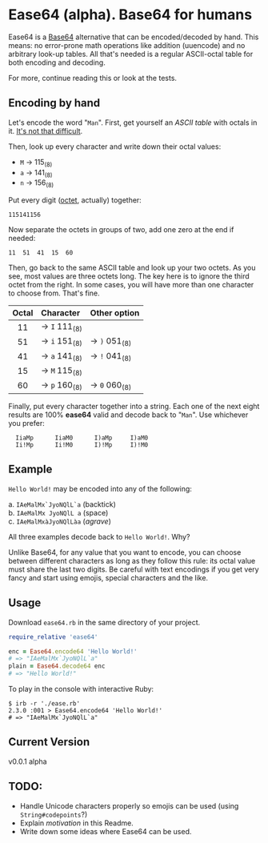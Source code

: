# Ease64 (alpha). Base64 for humans

Ease64 is a [Base64](https://en.wikipedia.org/wiki/Base64 "Base64 in the English Wikipedia") alternative that can be encoded/decoded by hand. This means: no error-prone math operations like addition (uuencode) and no arbitrary look-up tables. All that's needed is a regular ASCII-octal table for both encoding and decoding.

For more, continue reading this or look at the tests.

## Encoding by hand

Let's encode the word "`Man`". First, get yourself an *ASCII table* with octals in it. [It's not that difficult](http://lmgtfy.com/?t=i&q=ASCII+table+with+octal "Let me google it for you").

Then, look up every character and write down their octal values:

  + `M` → 115<sub>(8)</sub>
  + `a` → 141<sub>(8)</sub>
  + `n` → 156<sub>(8)</sub>

Put every digit ([octet](https://en.wikipedia.org/wiki/Octet_%28computing%29),  actually) together:

`115141156`


Now separate the octets in groups of two, add one zero at the end if needed:

`11  51  41  15  60`

Then, go back to the same ASCII table and look up your two octets. As you see, most values are three octets long. The key here is to ignore the third octet from the right. In some cases, you will have more than one character to choose from. That's fine.


| Octal  | Character              | Other option         |
|:------:|:-----------------------|:---------------------|
| 11     | → `I` 111<sub>(8)</sub>  |
| 51     | → `i` 151<sub>(8)</sub>  | → `)` 051<sub>(8)</sub>|
| 41     | → `a` 141<sub>(8)</sub>  | → `!` 041<sub>(8)</sub>|
| 15     | → `M` 115<sub>(8)</sub>  |
| 60     | → `p` 160<sub>(8)</sub>  | → `0` 060<sub>(8)</sub> |


Finally, put every character together into a string. Each one of the next eight results are 100% **ease64** valid and decode back to "`Man`". Use whichever you prefer:

      IiaMp      IiaM0      I)aMp     I)aM0
      Ii!Mp      Ii!M0      I)!Mp     I)!M0


## Example

`Hello World!` may be encoded into any of the following:

  a. ``IAeMalMx`JyoNQlL`a`` (backtick)  
  b. `IAeMalMx JyoNQlL a` (space)  
  c. `IAeMalMxàJyoNQlLàa` (*agrave*)  

All three examples decode back to `Hello World!`. Why?

Unlike Base64, for any value that you want to encode, you can choose between different characters as long as they follow this rule: its octal value must share the last two digits. Be careful with text encodings if you get very fancy and start using emojis, special characters and the like.

## Usage

Download `ease64.rb` in the same directory of your project.

```ruby
require_relative 'ease64'

enc = Ease64.encode64 'Hello World!'
# => "IAeMalMx`JyoNQlL`a"
plain = Ease64.decode64 enc
# => "Hello World!"

```

To play in the console with interactive Ruby:
```shell
$ irb -r './ease.rb'
2.3.0 :001 > Ease64.encode64 'Hello World!'
# => "IAeMalMx`JyoNQlL`a"
```


<!-- ## Motivation -->


## Current Version
v0.0.1 alpha

## TODO:
- Handle Unicode characters properly so emojis can be used (using `String#codepoints`?)
- Explain *motivation* in this Readme.
- Write down some ideas where Ease64 can be used.
